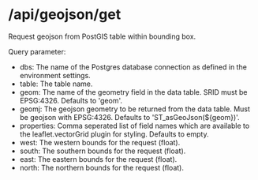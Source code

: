# /api/geojson/get

Request geojson from PostGIS table within bounding box.

Query parameter:

* dbs: The name of the Postgres database connection as defined in the environment settings.
* table: The table name.
* geom: The name of the geometry field in the data table. SRID must be EPSG:4326. Defaults to 'geom'.
* geomj: The geojson geometry to be returned from the data table. Must be geojson with EPSG:4326. Defaults to 'ST\_asGeoJson\(${geom}\)'.
* properties: Comma seperated list of field names which are available to the leaflet.vectorGrid plugin for styling. Defaults to empty.
* west: The western bounds for the request \(float\).
* south: The southern bounds for the request \(float\).
* east: The eastern bounds for the request \(float\).
* north: The northern bounds for the request \(float\).

